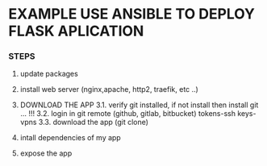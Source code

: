 # EXAMPLE USE ANSIBLE TO DEPLOY FLASK APLICATION

###   STEPS  ###

1. update packages 

2. install web server (nginx,apache, http2, traefik, etc ..)

3. DOWNLOAD THE APP
3.1. verify git installed, if not install then install git ... !!!
3.2. login in git remote (github, gitlab, bitbucket) tokens-ssh keys-vpns
3.3. download the app (git clone)

4. intall dependencies of my app

5. expose the app